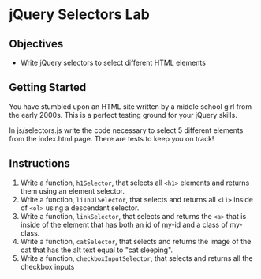 # jQuery Selectors Lab

## Objectives
+ Write jQuery selectors to select different HTML elements

## Getting Started
You have stumbled upon an HTML site written by a middle school girl from the early 2000s. This is a perfect testing ground for your jQuery skills. 

In js/selectors.js write the code necessary to select 5 different elements from the index.html page. There are tests to keep you on track!

## Instructions

1. Write a function, `h1Selector`,  that selects all `<h1>` elements and returns them using an element selector.
2. Write a function, `liInOlSelector`,  that selects and returns all `<li>` inside of `<ol>` using a descendant selector.
3. Write a function, `linkSelector`,  that selects and returns the `<a>` that is inside of the element that has both an id of my-id and a class of my-class.
4. Write a function, `catSelector`,  that selects and returns the image of the cat that has the alt text equal to "cat sleeping".
5. Write a function, `checkboxInputSelector`,  that selects and returns all the checkbox inputs


